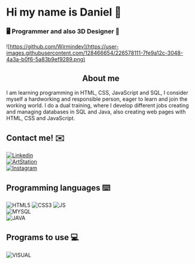 # Hi my name is Daniel 👋
### 🖥️ Programmer and also 3D Designer 🎨
![https://github.com/Wirmindev](https://user-images.githubusercontent.com/128466654/226578111-7fe9a12c-3048-4a3a-b0f6-5a83b9ef9289.png)

<h2 align=center> About me </h2>
I am learning programming in HTML, CSS, JavaScript and SQL, I consider myself a hardworking and responsible person, eager to learn and join the working world. I do a dual training, where I develop different jobs creating and managing databases in SQL and Java, also creating web pages with HTML, CSS and JavaScript.

## Contact me! ✉️
[![Linkedin](https://img.shields.io/static/v1?label=Daniel%20Lopez%20Cervera.&message=Linkedin&color=blue&style=for-the-badge&logo=linkedin)](https://www.linkedin.com/in/daniellopezcervera/)
</br>
[![ArtStation](https://img.shields.io/static/v1?label=Wirmin&message=ArtStation&color=blue&style=for-the-badge&logo=artstation)](https://www.artstation.com/wirmin)
</br>
[![Instagram](https://img.shields.io/static/v1?label=WirminRock&message=Instagram&color=critical&style=for-the-badge&logo=Instagram)](https://www.instagram.com/wirminrock/)

## Programming languages ⌨️

![HTML5](https://img.shields.io/static/v1?label=&message=HTML&color=inactive&style=flat-square&logo=HTML5)
![CSS3](https://img.shields.io/static/v1?label=&message=CSS&color=blue&style=flat-square&logo=CSS3)
![JS](https://img.shields.io/static/v1?label=&message=Java%20Script&color=inactive&style=flat-square&logo=JavaScript)
<br>
![MYSQL](https://img.shields.io/static/v1?label=&message=My%20SQL&color=success&style=flat-square&logo=mysql)
<br>
![JAVA](https://img.shields.io/static/v1?label=&message=Java&color=blue&style=flat-square&logo=oracle)

## Programs to use 💻

![VISUAL](https://img.shields.io/static/v1?label=&message=Visual%20Studio%20Code&color=blue&style=flat-square&logo=visualstudio)

